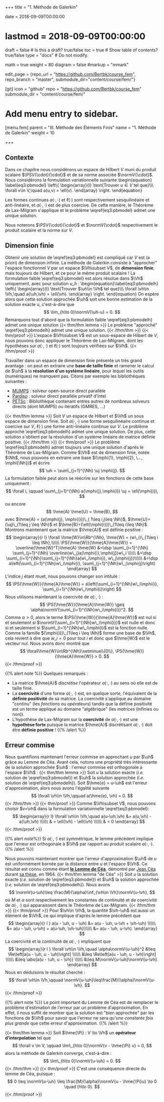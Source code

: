 +++
title = "1. Méthode de Galerkin"

date = 2018-09-09T00:00:00
# lastmod = 2018-09-09T00:00:00

draft = false  # Is this a draft? true/false
toc = true  # Show table of contents? true/false
type = "docs"  # Do not modify.

math = true
weight = 80
diagram = false
#markup = "mmark"

edit_page = {repo_url = "https://github.com/Bertbk/course_fem", repo_branch = "master", submodule_dir="content/course/fem/"}

[git]
  icon = "github"
  repo = "https://github.com/Bertbk/course_fem"
  submodule_dir = "content/course/fem/"


# Add menu entry to sidebar.
[menu.fem]
  parent = "III. Méthode des Éléments Finis"
  name = "1. Méthode de Galerkin"
  weight = 10

+++
$\newcommand{\Cb}{\mathbb{C}}$
$\newcommand{\Nb}{\mathbb{N}}$
$\newcommand{\Rb}{\mathbb{R}}$
$\newcommand{\PS}[2]{\left(#1,#2\right)}$
$\newcommand{\PSV}[2]{\PS{#1}{#2}\_V}$
$\newcommand{\PSL}[2]{\PS{#1}{#2}\_{L^2(\Omega)}}$
$\newcommand{\PSH}[2]{\PS{#1}{#2}\_{H^1(\Omega)}}$
$\newcommand{\norm}[1]{\left\\|#1\right\\|}$
$\newcommand{\normV}[1]{\left\\|#1\right\\|\_{V}}$
$\newcommand{\normH}[1]{\left\\|#1\right\\|\_{H^1(\Omega)}}$
$\newcommand{\normL}[1]{\left\\|#1\right\\|\_{L^2(\Omega)}}$
$\newcommand{\abs}[1]{\left|#1\right|}$
$\newcommand{\xx}{\mathbf{x}}$
$\newcommand{\yy}{\mathbf{y}}$
$\newcommand{\zz}{\mathbf{z}}$
$\newcommand{\nn}{\mathbf{n}}$
$\newcommand{\Ccal}{\mathcal{C}}$
$\newcommand{\Cscr}{\mathscr{C}}$
$\newcommand{\omegai}{\omega\_i}$
$\newcommand{\dsp}{\displaystyle}$
$\newcommand{\diff}{{\rm d}}$
$\newcommand{\conj}[1]{\overline{#1}}$
$\newcommand{\dn}{\partial_\nn}$
$\newcommand{\supp}{\mathrm{supp}}$
$\newcommand{\enstq}[2]{\left\\{#1 \mathrel{}\middle|\mathrel{}#2\right\\}}$
$\newcommand{\Image}{\mathrm{Im}}$
$\newcommand{\Ker}{\mathrm{Ker}}$
$\newcommand{\dxi}{\partial\_{x\_i}}$
$\newcommand{\di}{\partial\_{i}}$
$\newcommand{\dj}{\partial\_{j}}$
$\newcommand{\Ho}{H^1(\Omega)}$
$\newcommand{\Lo}{L^2(\Omega)}$
$\newcommand{\vh}{v\_h}$
$\newcommand{\Vh}{V\_h}$
$\newcommand{\uh}{u\_h}$
$\newcommand{\Nh}{N\_h}$
$\newcommand{\mphi}[1]{\varphi\_{#1}}$
$\newcommand{\uj}{u\_j}$
$\newcommand{\hme}[1]{#1_h}$
## Contexte

Dans ce chapitre nous considérons un espace de Hilbert $V$ muni du produit scalaire $\PSV{\cdot}{\cdot}$ et de sa norme associée $\normV{\cdot}$. Nous considérons la formulation variationnelle suivante
\begin{equation}
\label{eq3:pbmodel}
\left\\{
  \begin{array}{l}
    \text{Trouver $u\in V$ tel que}\\\\\\
    \forall v\in V,\quad a(u,v) = \ell(v).
  \end{array}
\right.
\end{equation}

Les formes continues $a(\cdot,\cdot)$ et $\ell(\cdot)$ sont respectivement sesquilinéaire et anti-linéaire, et $a(\cdot,\cdot)$ est de plus coercive. De cette manière, le Théorème de Lax-Milgram s'applique et le problème \eqref{eq3:pbmodel} admet une unique solution.

Nous noterons $\PSV{\cdot}{\cdot}$ et $\normV{\cdot}$ respectivement le produit scalaire et la norme sur $V$.

## Dimension finie

Obtenir une solution de \eqref{eq3:pbmodel} est compliqué car $V$ est (a priori) de dimension infinie. La méthode de Galerkin consiste à "approcher" l'espace fonctionnel $V$ par un espace $\Vh\subset V$, de **dimension finie**, mais toujours de Hilbert, et ce pour le même produit scalaire ! La formulation faible \eqref{eq3:pbmodel} est alors résolue dans $\Vh$ uniquement, avec pour solution $u\_h$ :
\begin{equation}\label{eq3:pbmodelh}
\left\\{
  \begin{array}{l}
    \text{Trouver $\uh\in \Vh$ tel que}\\\\\\
    \forall \vh\in \Vh,\quad a(\uh,\vh) = \ell(\vh).
  \end{array}
\right.
\end{equation}
On espère alors que cette solution approchée $\uh$ soit une bonne estimation de la solution exacte $u$, c'est-à-dire que
$$
\lim_{h\to 0}\normV{\uh-u} = 0.
$$
Remarquons tout d'abord que la formulation faible \eqref{eq3:pbmodelh} admet une unique solution
{{< thm/thm lemma >}}
Le problème "approché" \eqref{eq3:pbmodelh} admet une unique solution.
{{< /thm/thm >}}
{{< thm/proof >}}
  L'espace $\Vh\subset V$ est un sous-espace de Hilbert de $V$, nous pouvons donc appliquer le Théorème de Lax-Milgram, dont les hypothèses sur $a(\cdot,\cdot)$ et $\ell(\cdot)$ sont toujours vérifiées sur $\Vh$.
{{< /thm/proof >}}

Travailler dans un espace de dimension finie présente un très grand avantage : on peut en extraire une **base de taille finie** et ramener le calcul de $\uh$ à la **résolution d'un système linéaire**, pour lequel les outils (numériques) ne manquent pas. Citons par exemple les bibliothèques suivantes :

- [MUMPS](http://mumps.enseeiht.fr/) : solveur open-source direct parallèle
- [Pardiso](https://software.intel.com/en-us/mkl-developer-reference-fortran-intel-mkl-pardiso-parallel-direct-sparse-solver-interface) : solveur direct parallèle privatif d'Intel
- [PETSc](https://www.mcs.anl.gov/petsc/) : Bibliothèque contenant entres autres de nombreux solveurs directs (dont MUMPS) ou itératifs (GMRES, ...)

{{< thm/thm lemma >}}
Soit $V$ un espace de Hilbert et $\Vh$ un sous espace de dimension finie. Soit $a(\cdot,\cdot)$ une forme sesquilinéaire continue et coercive sur $V$, $\ell(\cdot)$ une forme anti-linéaire continue sur $V$. Le problème approché \eqref{eq3:pbmodelh} admet une unique solution. De plus, cette solution s'obtient par la résolution d'un système linéaire de matrice définie positive.
{{< /thm/thm >}}
{{< thm/proof >}}
Le problème  \eqref{eq3:pbmodelh} admet toujours une unique solution d'après le Théorème de Lax-Milgram. Comme $\Vh$ est de dimension finie, notée $\Nh$, nous pouvons en extraire une base $(\mphi{1}, \mphi{2}, \..., \mphi{\Nh})$ et écrire
$$
\uh = \sum\_{j=1}^{\Nh} \uj \mphi{j}.
$$
La formulation faible peut alors se réécrire sur les fonctions de cette base uniquement :
$$
\forall i, \qquad \sum\_{j=1}^{\Nh}  a(\mphi{j},\mphi{i}) \uj = \ell(\mphi{i}),
$$
ou encore
$$
\hme{A} \hme{U} = \hme{B},
$$
avec $\hme{A} = (a(\mphi{j}, \mphi{i}))\_{ 1\leq i,j\leq \Nh}$, $\hme{U}=(\uj)\_{1\leq j \leq \Nh}$ et $\hme{B}=(\ell(\mphi{i}))\_{1\leq i\leq \Nh}$. Montrons maintenant que la matrice $\hme{A}$ est définie positive : 
$$
\begin{array}{r l}
\forall \hme{W}\in\Rb^{\Nh}, \hme{W} = (w\_i)\_{1\leq i \leq \Nh},\\\\\\
\PS{\hme{W}}{\hme{A}\hme{W}} = \overline{\hme{W}^T}\hme{A} \hme{W} 
&=\dsp \sum\_{i=1}^{\Nh} \sum\_{j=1}^{\Nh} \overline{w\_j}a(\mphi{i},\mphi{j})w\_i \\\\\\
&=\dsp \sum\_{i=1}^{\Nh}\sum\_{j=1}^{\Nh}a(w\_i\mphi{i}, w\_j\mphi{j})\\\\\\
&=\dsp a\left(\sum\_{i=1}^{\Nh}w\_i\mphi{i}, \sum\_{j=1}^{\Nh}w\_j\mphi{j}\right)
\end{array}
$$
L'indice $j$ étant muet, nous pouvons changer son intitulé : 
$$
\PS{\hme{W}}{\hme{A}\hme{W}} = a\left(\sum\_{i=1}^{\Nh}w\_i\mphi{i}, \sum\_{i=1}^{\Nh}w\_i\mphi{i}\right)
$$
Nous utilisons maintenant la coercivité de $a(\cdot,\cdot)$ :
$$
\PS{\hme{W}}{\hme{A}\hme{W}} \geq \alpha\normV{\sum\_{i=1}^{\Nh}w\_i\mphi{i}}^2.
$$
Comme $\alpha > 0$, alors le terme $\PS{\hme{W}}{\hme{A}\hme{W}}$ est nul si et seulement si $\normV{\sum\_{i=1}^{\Nh}w\_i\mphi{i}}$ est nulle et donc si et seulement si $\sum\_{i=1}^{\Nh}w\_i\mphi{i}$ est la fonction nulle. Comme la famille $(\mphi{i})\_{1\leq i \leq \Nh}$ forme une base de $\Vh$, cela revient à dire que $w\_i = 0$ pour tout $i$ et donc que $\hme{W}$ est le vecteur nul. Nous avons donc montré que 
$$
\forall\hme{W}\in\Rb^{\Nh}\setminus\\{0\\}, \PS{\hme{W}}{\hme{A}\hme{W}} > 0.
$$
{{< /thm/proof >}} 

{{% alert note %}}
Quelques remarques :

- La matrice $\hme{A}$ *discrétise* l'opérateur $a(\cdot,\cdot)$ au sens où elle est de taille finie.
- La **coercivité** d'une forme $a(\cdot,\cdot)$ est, en quelque sorte, l'équivalent de la **définie positivité** de sa matrice. La coercivité s'applique au domaine "continu" (les *fonctions* ou *opérateurs*) tandis que la définie positivité est un terme appliqué au domaine "algébrique" (les *matrices* (infinies ou non)).  
- L'hypothèse de Lax-Milgram sur la **coercivité** de $a(\cdot,\cdot)$ est une **hypothèse forte** puisque la matrice $\hme{A}$ discrétisant $a(\cdot,\cdot)$ doit être **définie positive** !
{{% /alert %}}

## Erreur commise

Nous quantifions maintenant l'erreur commise en approchant $u$ par $\uh$ grâce au Lemme de Céa. Avant cela, notons une propriété très intéressante de la solution approchée $\uh$ : l'erreur commise est orthogonale à l'espace $\Vh$ :
{{< thm/thm lemma >}}
Soit $u$ la solution exacte (*i.e.* solution de \eqref{eq3:pbmodel}) et $\uh$ la solution approchée (*i.e.* solution de \eqref{eq3:pbmodelh}). Soit $\hme{e} = u-\uh$ est l'erreur d'approximation, alors nous avons l'égalité suivante
$$
\forall \vh\in \Vh,\qquad a(\hme{e}, \vh) = 0.
$$
{{< /thm/thm >}}
{{< thm/proof >}}
Comme $\Vh\subset V$, nous pouvons choisir $v=\vh$ dans la formulation variationnelle \eqref{eq3:pbmodel}:
$$
\begin{array}{r l}
\forall \vh\in \Vh,\quad a(u-\uh,\vh) &= a(u,\vh) - a(\uh,\vh) \\\\\\
& = \ell(\vh) - \ell(\vh) \\\\\\
& = 0
\end{array}
$$
{{< /thm/proof >}}


{{% alert note%}}
Si $a(\cdot,\cdot)$ est symmétrique, le lemme précédent implique que l'erreur est orthogonale à $\Vh$ par rapport au produit scalaire $a(\cdot,\cdot)$.
{{% /alert %}}

Nous pouvons maintenant montrer que l'erreur d'approximation $\uh$ de $u$ est uniformément bornée par la distance entre $u$ et l'espace $\Vh$. Ce résultat est connu comme étant [**le Lemme de Céa**](https://fr.wikipedia.org/wiki/Lemme_de_C%C3%A9a), démontré par [Jean Céa](https://fr.wikipedia.org/wiki/Jean_C%C3%A9a) durant [sa thèse](http://archive.numdam.org/article/AIF_1964__14_2_345_0.pdf/), en 1964.
{{< thm/thm lemma "de Céa" >}}
Soit $u$ la solution exacte (*i.e.* solution de \eqref{eq3:pbmodel}) et $\uh$ la solution approchée (*i.e.* solution de \eqref{eq3:pbmodelh}). Nous avons
$$
\normV{u-\uh}\leq \frac{M}{\alpha}\inf_{\vh\in \Vh}\normV{u-\vh},
$$
où $M$ et $\alpha$ sont respectivement les constantes de continuité et de coercivité de $a(\cdot,\cdot)$ qui apparaissent dans le Théorème de Lax-Milgram.
{{< /thm/thm >}}
{{< thm/proof >}}
Pour $\vh\in \Vh$, la quantité $\vh-\uh$ est aussi un élément de $\Vh$, ce qui implique d'après le lemme précédent que
$$
\begin{array}{r l }
a(u - \uh, u - \uh)  &= a(u - \uh, u-\vh + \vh-\uh) \\\\\\
&= a(u - \uh, u-\vh) + a(u-\uh, \vh-\uh)\\\\\\
&= a(u - \uh, u-\vh).
\end{array}
$$
La coercivité et la continuité de $a(\cdot,\cdot)$ impliquent que
$$
\begin{array}{r l }
\forall \vh\in \Vh,\quad \alpha\normV{u-\uh}^2 &\leq \Re\left[a(u - \uh, u - \uh)\right]  \\\\\\
&\leq \Re\left[a(u - \uh, u - \vh)\right] \\\\\\
&\leq \abs{a(u - \uh, u - \vh)} \\\\\\
&\leq M\normV{u-\uh}\normV{u-\vh}.
\end{array}
$$
Nous en déduisons le résultat cherché :
$$
\forall \vh\in \Vh,\qquad \normV{u-\uh}\leq\frac{M}{\alpha}\normV{u-\vh}.
$$
{{< /thm/proof >}}

{{% alert note %}}
Le point important du Lemme de Céa est de remplacer le problème d'estimation de l'erreur par un problème d'approximation. En effet, il nous suffit de montrer que la solution est "bien approchée" par les fonctions de $\Vh$ pour savoir que l'erreur ne sera *qu'une constante fois plus grande* que cette erreur d'approximation. 
{{% /alert %}}

{{< thm/thm lemma >}} 
Soit $\hme{\Pi} : V \to \Vh$ un **opérateur d'interpolation** tel que 
$$ 
\forall v \in V, \qquad \lim\_{h\to 0}\normV{v - \hme{\Pi} v} = 0, 
$$ 
alors la méthode de Galerkin converge, c'est-à-dire : 
$$ 
\lim\_{h\to 0}\normV{u-\uh} = 0. 
$$ 
{{< /thm/thm >}} 
{{< thm/proof >}} 
C'est une conséquence directe du lemme de Céa, puisque : 
$$ 
0 \leq \normV{u-\uh} \leq \frac{M}{\alpha}\normV{u - \hme{\Pi}u} \to 0 \quad (h\to 0). 
$$ 
{{< /thm/proof >}}
